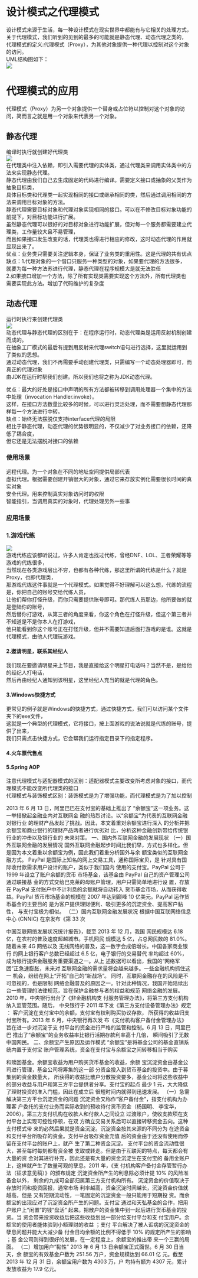 # 设计模式之代理模式  
设计模式来源于生活，每一种设计模式在现实世界中都能有与它相关的处理方式，     
关于代理模式，我们听到的见到的最多的可能就是静态代理、动态代理之类的，  
代理模式的定义:代理模式（Proxy），为其他对象提供一种代理以控制对这个对象的访问。   
  UML结构图如下：  
![](https://images2018.cnblogs.com/blog/1018770/201805/1018770-20180528192533385-636552287.png)      
# 代理模式的应用    
代理模式（Proxy）为另一个对象提供一个替身或占位符以控制对这个对象的访 问，简而言之就是用一个对象来代表另一个对象。

## 静态代理    
编译时执行就创建好代理类  
![](https://img2018.cnblogs.com/blog/1018770/201905/1018770-20190522161703546-1340227960.png)  
在代理类中注入依赖，即引入需要代理的实体类，通过代理类来调用实体类中的方法来实现静态代理。   
静态代理由我们自己去生成固定的代码进行编译。需要定义接口或抽象的父类作为抽象目标类，   
具体目标类和代理类一起实现相同的接口或继承相同的类，然后通过调用相同的方法来调用目标对象的方法。   
静态代理需要目标对象和代理对象实现相同的接口。可以在不修改目标对象功能的前提下，对目标功能进行扩展。   
虽然静态代理可以很好的对目标对象进行功能扩展，但对每一个服务都需要建立代理类，工作量较大且不易管理，    
而且如果接口发生改变的话，代理类也得进行相应的修改，这时动态代理的作用就显现出来了。    
优点：业务类只需要关注逻辑本身，保证了业务类的重用性。这是代理的共有优点   
缺点：1.代理对象的一个借口只服务一种类型的对象，如果要代理的方法很多，  
就要为每一种方法苏进行代理，静态代理在程序规模大是就无法胜任   
2.如果接口增加一个方法，除了所有实现类需要实现这个方法外，所有代理类也    
 需要实现此方法。增加了代码维护的复杂度      
## 动态代理   
运行时执行来创建代理类   
![](https://img2018.cnblogs.com/blog/1018770/201905/1018770-20190522164932446-109963697.png)   
动态代理与静态代理的区别在于：在程序运行时，动态代理类是运用反射机制创建而成的。   
在抽象工厂模式的最后有提到用反射来代理switch语句进行选择，这里就运用到了类似的思想。   
通过动态代理，我们不再需要手动创建代理类，只需编写一个动态处理器即可，而真正的代理对象    
由JDK在运行时帮我们创建。所以我们也将之称为JDK动态代理。    

优点：最大的好处是接口中声明的所有方法都被转移到调用处理器一个集中的方法中处理（invocation Handler.invoke）。   
这样，在接口方法数量比较多的时候，可以进行灵活处理，而不需要想静态代理那样每一个方法进行中转。  
缺点：始终无法摆脱仅支持interface代理的局限    
相比于静态代理，动态代理的优势很明显的，不仅减少了对业务接口的依赖，还降低了耦合度，   
但它还是无法摆脱对接口的依赖  
   
### 使用场景  
远程代理。为一个对象在不同的地址空间提供局部代表   
虚拟代理。根据需要创建开销很大的对象，通过它来存放实例化需要很长时间的真实对象   
安全代理。用来控制真实对象访问时的权限   
智能指引，当调用真实的对象时，代理处理另外一些事    
###  应用场景      
### 1.游戏代练   

![](https://images2018.cnblogs.com/blog/1018770/201805/1018770-20180528200529814-1440466262.png)   
游戏代练应该都听说过，许多人肯定也找过代练，曾经DNF、LOL、王者荣耀等等游戏的代练很多，   
当然现在各类游戏层出不穷，也都有各种代练，那这里所谓的代练是什么？就是Proxy，也即代理类，   
那游戏代练这件事就是一个代理模式。如果觉得不好理解可以这么想，代练的流程是，你把自己的账号交给代练人员，   
让他们帮你打怪升级，而你只需要提供账号即可。那代练人员那边，他所要做的就是登陆你的账号，   
然后替你打游戏，从第三者的角度来看，你这个角色在打怪升级，但这个第三者并不知道是不是你本人在打游戏，   
他只能看到你这个账号正在打怪升级，但并不需要知道后面打游戏的是谁。这就是代理模式，由他人代理玩游戏。

#### 2.邀请明星，联系其经纪人   
我们现在要邀请明星来上节目，我是直接给这个明星打电话吗？当然不是，是给他的经纪人打电话，    
然后再由经纪人通知到该明星，这里经纪人充当的就是代理的角色。   
#### 3.Windows快捷方式   
更常见的例子就是Windows的快捷方式，通过快捷方式，我们可以访问某个文件夹下的exe文件，     
这就是一个典型的代理模式，它将接口，按上面游戏的说法说就是代练的账号，提供了出来，     
我们只需点击快捷方式，它会帮我们运行指定目录下的指定程序。   
#### 4.火车票代售点   
#### 5.Spring AOP     
注意代理模式与适配器模式的区别：适配器模式主要改变所考虑对象的接口，而代理模式不能改变所代理类的接口   
代理模式与装饰模式区别：装饰模式是为了增强功能，而代理模式是为了加以控制   


2013 年 6 月 13 日，阿里巴巴在支付宝的基础上推出了 “余额宝”这一项业务。这一举措掀起金融业内对互联网金 融的热烈讨论。以“余额宝”为代表的互联网金融对银行业 的理财产品发起了挑战。因此，本文着重对余额宝进行深入 的分析并把余额宝和商业银行的理财产品两者进行优劣对 比，分析这种金融创新带给传统银行业的冲击以及银行业的 未来对策。 一、国内外互联网金融的发展现状 （一）国外互联网金融的发展情况 国外互联网金融起步时间比我们早，方式也多样化。但 是因为本文着重以余额宝为例，因此我们着重分析国外与余 额宝类似的互联网金融方式。 PayPal 是国际上知名的网上交易工具，通称国际宝贝，是 针对具有国际收付款需求用户设计的账户，类似于我们国内 使用的支付宝。PayPal 公司于 1999 年设立了账户余额的货币 市场基金，该基金由 PayPal 自己的资产管理公司通过联接基 金的方式交给巴克莱的母账户管理，用户只需简单地进行设 置，存放在 PayPal 支付账户中不计利息的余额就将自动转入 货币基金市场，从而获得收益。PayPal 货币市场基金的规模在 2007 年达到巅峰 10 亿美元。PayPal 运作货币基金的主要目的 是为客户提供理财便利、吸引更多的沉淀资金、提高客户黏性， 与支付宝极为相似。 （二）国内互联网金融发展状况 根据中国互联网络信息中心 (CNNIC) 在京发布《第 33 次

中国互联网络发展状况统计报告》，截至 2013 年 12 月，我国 网民规模达 6.18 亿，在农村的普及速度超越城市。手机网民 规模达 5 亿，占总网民数的 81.0%。随着未来 4G 网络以及 无线网络的普及，这一数字会成倍增长。中国各家商业银行 的网上银行客户总数已经超过 6.5 亿，电子银行的交易替代 率均超过 60%，成为银行提供金融服务重要渠道之一。从上 述数据可以看出，我国的“网络军团”正急速膨胀，未来对 互联网金融的需求量将会越来越多。一些金融机构抓住这一 机会，纷纷在网上“开拓”自己的“新战场”。 同时，互联网金融存在的风险是不可忽视的，也是限制 网络金融普及的原因之一。针对此种情况，我国开始陆续出 台一些管理的法律规范，旨在保护金融参与者的权益和规范 网络金融的发展。2010 年，中央银行出台了《非金融机构支 付服务管理办法》，将第三方支付机构纳入监管范围。随后， 中央银行于 2011 年下发《第三方支付设备管理办法》规定 ： 客户沉淀在支付宝中的余额，支付宝有权利购买协议存款， 所获得的收益归支付宝所有。2013 年 6 月，中央银行再次发 布《支付机构客户备付金管理办法》旨在进一步对沉淀于支 付平台的资金进行严格的监管和控制。6 月 13 日，阿里巴巴 推出了“余额宝”的业务收益率比银行活期存款利率高十几倍， 瞬间吸引了无数中国网民。 二、余额宝产生原因及运作模式 “余额宝”是将基金公司的基金直销系统内置于支付宝 账户管理系统，资金在支付宝与余额宝之间转移相当于购买

和赎回基金。余额宝收益为用户购买货币基金的收益，余额 宝沉淀资金由基金公司进行管理，基金公司将筹集的这一部 分资金投入到货币基金的投资中。由于募集到的资金数量大， 所获得的收益比散户分散投资要多，基金公司将这些收益中 的部分收益与用户和第三方平台提供者分享。支付宝的起点 最少 1 元，大大降低了理财投资的准入门槛，因此在成立后 很短时间内就得到迅速发展。 （一）急需解决第三方平台沉淀资金的问题 沉淀资金又称作“客户备付金”，指支付机构为办理客 户委托的支付业务而实际收到的预收待付货币资金（杨国明、 李宝华，2006）。第三方支付机构在收款人和付款人之间设立 过渡账户，使收支款项在支付平台上实现可控性停顿，在双 方确立交易关系后可以直接转移资金去向。这种支付模式带 来的必然后果就是资金沉淀。沉淀资金按其来源的不同分为 在途资金和支付平台所吸存的资金。支付平台吸存资金充值 后的资金由于还没有使用而停留在支付平台的账户上，就产 生了第二种资金沉淀。 支付平台的资金流动性很大，甚至每时每刻都有资金被 支取或转走。但是由于互联网的特点，每天都会有大量的资 金对其进行补充，因此还是有大量的资金沉淀生在支付宝的 备用金账户上，这样就产生了数量可观的孽息。2011 年，《支 付机构客户备付金存管暂行办法（征求意见稿）》的颁布规定 沉淀资金所产生的利息除必须计提 10% 的风险准备金以外， 剩余的九成可全部归属第三方支付机构所有。 沉淀资金的价值取决于存放时间和投资回报，通常市场 利率越高，资金沉淀时间越长，沉淀资金价值就越高，但是 又有短期流动性，一笔固定的沉淀资金一般只能用于短期投 资。而余额宝的出现应对了沉淀资金所产生的问题。支付宝 通过和天弘基金的合作，把用户账户上“闲置”的钱“盘活” 起来。把散户的资金集中到一起后进行货币基金的投资。当 资金带来投资收益后把这些收益划出一部分给支付平台和支 付宝用户。余额宝的使用者能体验到小额理财的收益 ；支付 平台解决了被人诟病的沉淀资金的孽息问题并能大大减少备 付金日均余额的比例不得低于 10% 的规定所产生的影响 ；基 金公司则得到很好的发展，在一定程度上，余额宝的推出带 来一个三赢的局面。 （二）增加用户“黏性” 2013 年 6 月 13 日余额宝正式面世。6 月 30 日当天，余 额宝的有效基金户数为 251.56 万户，资金规模达到 66.01 亿 元。截至 2013 年 12 月 31 日，余额宝用户数为 4303 万，户 均持有额为 4307 元，累计发放收益为 17.9 亿元。
